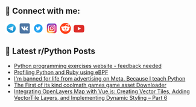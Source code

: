 ## 🔎 Connect with me:
[<img src="https://github.com/bullbesh/bullbesh/blob/main/images/Telegram.png" width="32" height="32" />](https://t.me/bullbesh)
[<img src="https://github.com/bullbesh/bullbesh/blob/main/images/VK.png" width="32" height="32" />](https://vk.com/bullbesh)
[<img src="https://github.com/bullbesh/bullbesh/blob/main/images/Twitter.png" width="32" height="32" />](https://twitter.com/bullbesh1)
[<img src="https://github.com/bullbesh/bullbesh/blob/main/images/Instagram.png" width="32" height="32" />](https://www.instagram.com/bullbesh)
[<img src="https://github.com/bullbesh/bullbesh/blob/main/images/Reddit.png" width="32" height="32" />](https://www.reddit.com/user/bullbesh)
[<img src="https://github.com/bullbesh/bullbesh/blob/main/images/YouTube.png" width="32" height="32" />](https://www.youtube.com/channel/UCtfjRs6uzgq5mfm8S06WTcg)

## 📕 Latest r/Python Posts
<!-- BLOG-POST-LIST:START -->
- [Python programming exercises website - feedback needed](https://www.reddit.com/r/Python/comments/17bfv53/python_programming_exercises_website_feedback/)
- [Profiling Python and Ruby using eBPF](https://www.reddit.com/r/Python/comments/17bee8w/profiling_python_and_ruby_using_ebpf/)
- [I&#39;m banned for life from advertising on Meta. Because I teach Python](https://www.reddit.com/r/Python/comments/17bdxxa/im_banned_for_life_from_advertising_on_meta/)
- [The First of its kind coolmath games game asset Downloader](https://www.reddit.com/r/Python/comments/17bd92e/the_first_of_its_kind_coolmath_games_game_asset/)
- [Integrating OpenLayers Map with Vue.js: Creating Vector Tiles, Adding VectorTile Layers, and Implementing Dynamic Styling – Part 6](https://www.reddit.com/r/Python/comments/17bb67e/integrating_openlayers_map_with_vuejs_creating/)
<!-- BLOG-POST-LIST:END -->
